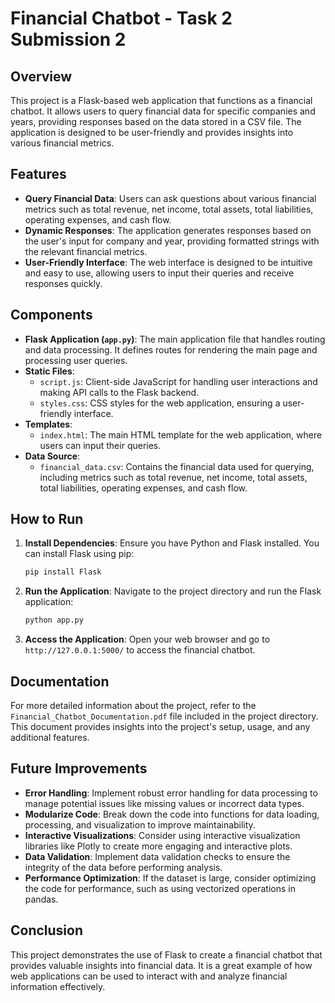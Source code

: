 # Financial Chatbot - Task 2 Submission 2

## Overview

This project is a Flask-based web application that functions as a financial chatbot. It allows users to query financial data for specific companies and years, providing responses based on the data stored in a CSV file. The application is designed to be user-friendly and provides insights into various financial metrics.

## Features

- **Query Financial Data**: Users can ask questions about various financial metrics such as total revenue, net income, total assets, total liabilities, operating expenses, and cash flow.
- **Dynamic Responses**: The application generates responses based on the user's input for company and year, providing formatted strings with the relevant financial metrics.
- **User-Friendly Interface**: The web interface is designed to be intuitive and easy to use, allowing users to input their queries and receive responses quickly.

## Components

- **Flask Application (`app.py`)**: The main application file that handles routing and data processing. It defines routes for rendering the main page and processing user queries.
- **Static Files**:
  - `script.js`: Client-side JavaScript for handling user interactions and making API calls to the Flask backend.
  - `styles.css`: CSS styles for the web application, ensuring a user-friendly interface.
- **Templates**:
  - `index.html`: The main HTML template for the web application, where users can input their queries.
- **Data Source**:
  - `financial_data.csv`: Contains the financial data used for querying, including metrics such as total revenue, net income, total assets, total liabilities, operating expenses, and cash flow.

## How to Run

1. **Install Dependencies**:
   Ensure you have Python and Flask installed. You can install Flask using pip:
   ```bash
   pip install Flask
   ```

2. **Run the Application**:
   Navigate to the project directory and run the Flask application:
   ```bash
   python app.py
   ```

3. **Access the Application**:
   Open your web browser and go to `http://127.0.0.1:5000/` to access the financial chatbot.

## Documentation

For more detailed information about the project, refer to the `Financial_Chatbot_Documentation.pdf` file included in the project directory. This document provides insights into the project's setup, usage, and any additional features.

## Future Improvements

- **Error Handling**: Implement robust error handling for data processing to manage potential issues like missing values or incorrect data types.
- **Modularize Code**: Break down the code into functions for data loading, processing, and visualization to improve maintainability.
- **Interactive Visualizations**: Consider using interactive visualization libraries like Plotly to create more engaging and interactive plots.
- **Data Validation**: Implement data validation checks to ensure the integrity of the data before performing analysis.
- **Performance Optimization**: If the dataset is large, consider optimizing the code for performance, such as using vectorized operations in pandas.

## Conclusion

This project demonstrates the use of Flask to create a financial chatbot that provides valuable insights into financial data. It is a great example of how web applications can be used to interact with and analyze financial information effectively. 
